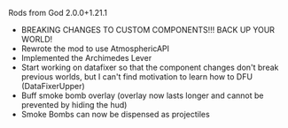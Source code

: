 Rods from God 2.0.0+1.21.1
 - BREAKING CHANGES TO CUSTOM COMPONENTS!!! BACK UP YOUR WORLD!
 - Rewrote the mod to use AtmosphericAPI
 - Implemented the Archimedes Lever
 - Start working on datafixer so that the component changes don't break previous worlds, but I can't find motivation to learn how to DFU (DataFixerUpper)
 - Buff smoke bomb overlay (overlay now lasts longer and cannot be prevented by hiding the hud)
 - Smoke Bombs can now be dispensed as projectiles